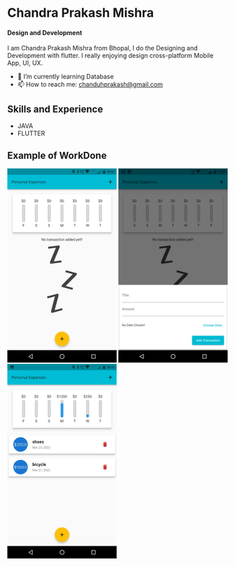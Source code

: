<!--![Design and Development](https://media-exp1.licdn.com/dms/image/C4D16AQEbCHH1fL1xow/profile-displaybackgroundimage-shrink_200_800/0/1648931766351?e=2147483647&v=beta&t=knxaQqyT2s6Qf8S2yS3og5iuFUjewf8h-r8OoKgbBnc)  -->

# Chandra Prakash Mishra
#### Design and Development

I am Chandra Prakash Mishra from Bhopal, I do the Designing and Development with flutter. I really enjoying design cross-platform Mobile App, UI, UX.

- 🌱 I’m currently learning Database 
- 📫 How to reach me: chanduhprakash@gmail.com 

## Skills and Experience
* JAVA
* FLUTTER

## Example of WorkDone
<div class="row">
<img src="https://github.com/akaChandu/expenditure-list/blob/master/EXPENSES2.png" width="250" >
<img src="https://github.com/akaChandu/expenditure-list/blob/master/expenses3.png" width="250" >
<img src="https://github.com/akaChandu/expenditure-list/blob/master/EXPENSES1.png" width="250" >
  </div>
